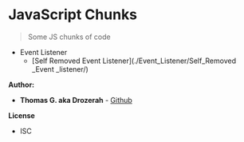 # JavaScript Chunks

> Some JS chunks of code

- Event Listener
  - [Self Removed Event Listener](./Event_Listener/Self_Removed _Event _listener/)

__Author:__

* **Thomas G. aka Drozerah** - [Github](https://github.com/Drozerah)

__License__

* ISC
